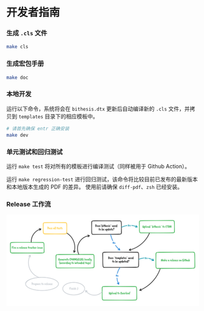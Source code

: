 # 开发者指南

### 生成 `.cls` 文件

```Bash
make cls
```

### 生成宏包手册

```Bash
make doc
```

### 本地开发

运行以下命令，系统将会在 `bithesis.dtx` 更新后自动编译新的 `.cls` 文件，并拷贝到 `templates` 目录下的相应模板中。

```Bash
# 请首先确保 entr 正确安装
make dev
```

### 单元测试和回归测试

运行 `make test` 将对所有的模板进行编译测试（同样被用于 Github Action）。

运行 `make regression-test` 进行回归测试，该命令将比较目前已发布的最新版本和本地版本生成的 PDF 的差异。
使用前请确保 `diff-pdf`、`zsh` 已经安装。

### Release 工作流

![Release Workflow](./assets/release_workflow.png)
